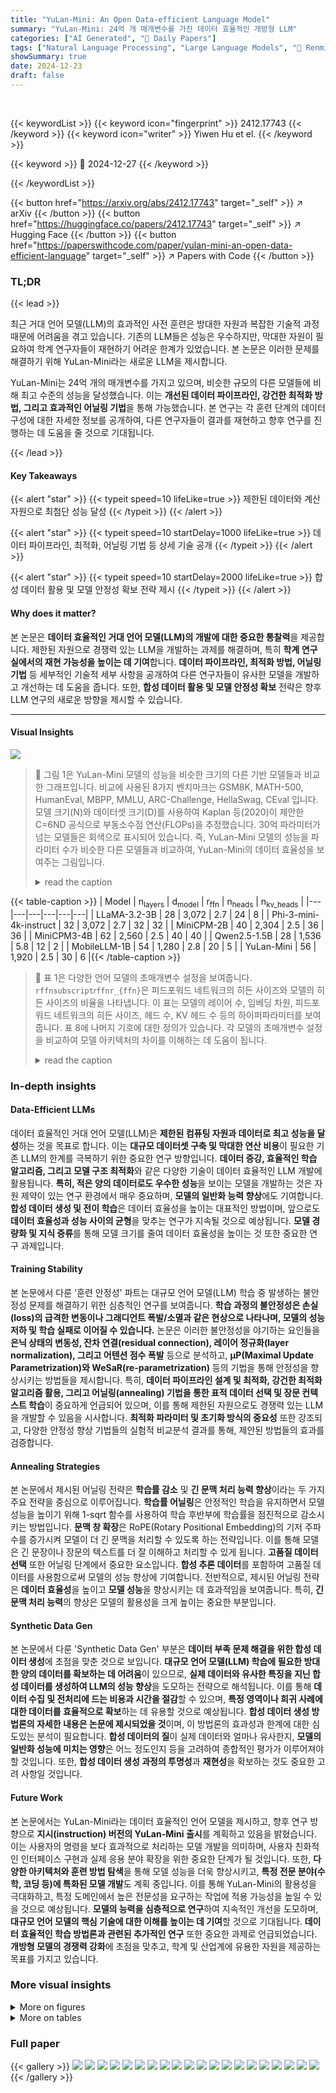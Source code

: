 ```yaml
---
title: "YuLan-Mini: An Open Data-efficient Language Model"
summary: "YuLan-Mini: 24억 개 매개변수를 가진 데이터 효율적인 개방형 LLM"
categories: ["AI Generated", "🤗 Daily Papers"]
tags: ["Natural Language Processing", "Large Language Models", "🏢 Renmin University of China",]
showSummary: true
date: 2024-12-23
draft: false
---
```


<br>

{{< keywordList >}}
{{< keyword icon="fingerprint" >}} 2412.17743 {{< /keyword >}}
{{< keyword icon="writer" >}} Yiwen Hu et el. {{< /keyword >}}
 
{{< keyword >}} 🤗 2024-12-27 {{< /keyword >}}
 
{{< /keywordList >}}

{{< button href="https://arxiv.org/abs/2412.17743" target="_self" >}}
↗ arXiv
{{< /button >}}
{{< button href="https://huggingface.co/papers/2412.17743" target="_self" >}}
↗ Hugging Face
{{< /button >}}
{{< button href="https://paperswithcode.com/paper/yulan-mini-an-open-data-efficient-language" target="_self" >}}
↗ Papers with Code
{{< /button >}}




### TL;DR


{{< lead >}}

최근 거대 언어 모델(LLM)의 효과적인 사전 훈련은 방대한 자원과 복잡한 기술적 과정 때문에 어려움을 겪고 있습니다.  기존의 LLM들은 성능은 우수하지만, 막대한 자원이 필요하여 학계 연구자들이 재현하기 어려운 한계가 있었습니다. 본 논문은 이러한 문제를 해결하기 위해 YuLan-Mini라는 새로운 LLM을 제시합니다.

YuLan-Mini는 24억 개의 매개변수를 가지고 있으며, 비슷한 규모의 다른 모델들에 비해 최고 수준의 성능을 달성했습니다.  이는 **개선된 데이터 파이프라인, 강건한 최적화 방법, 그리고 효과적인 어닐링 기법**을 통해 가능했습니다.  본 연구는 각 훈련 단계의 데이터 구성에 대한 자세한 정보를 공개하여, 다른 연구자들이 결과를 재현하고 향후 연구를 진행하는 데 도움을 줄 것으로 기대됩니다.

{{< /lead >}}


#### Key Takeaways

{{< alert "star" >}}
{{< typeit speed=10 lifeLike=true >}} 제한된 데이터와 계산 자원으로 최첨단 성능 달성 {{< /typeit >}}
{{< /alert >}}

{{< alert "star" >}}
{{< typeit speed=10 startDelay=1000 lifeLike=true >}} 데이터 파이프라인, 최적화, 어닐링 기법 등 상세 기술 공개 {{< /typeit >}}
{{< /alert >}}

{{< alert "star" >}}
{{< typeit speed=10 startDelay=2000 lifeLike=true >}} 합성 데이터 활용 및 모델 안정성 확보 전략 제시 {{< /typeit >}}
{{< /alert >}}

#### Why does it matter?
본 논문은 **데이터 효율적인 거대 언어 모델(LLM)의 개발에 대한 중요한 통찰력**을 제공합니다. 제한된 자원으로 경쟁력 있는 LLM을 개발하는 과제를 해결하며, 특히 **학계 연구실에서의 재현 가능성을 높이는 데 기여**합니다.  **데이터 파이프라인, 최적화 방법, 어닐링 기법** 등 세부적인 기술적 세부 사항을 공개하여 다른 연구자들이 유사한 모델을 개발하고 개선하는 데 도움을 줍니다. 또한, **합성 데이터 활용 및 모델 안정성 확보** 전략은 향후 LLM 연구의 새로운 방향을 제시할 수 있습니다.

------
#### Visual Insights



![](https://arxiv.org/html/2412.17743/x1.png)

> 🔼 그림 1은 YuLan-Mini 모델의 성능을 비슷한 크기의 다른 기반 모델들과 비교한 그래프입니다.  비교에 사용된 8가지 벤치마크는 GSM8K, MATH-500, HumanEval, MBPP, MMLU, ARC-Challenge, HellaSwag, CEval 입니다.  모델 크기(N)와 데이터셋 크기(D)를 사용하여 Kaplan 등(2020)이 제안한 C=6ND 공식으로 부동소수점 연산(FLOPs)을 추정했습니다. 30억 파라미터가 넘는 모델들은 회색으로 표시되어 있습니다.  즉,  YuLan-Mini 모델의 성능을 파라미터 수가 비슷한 다른 모델들과 비교하여, YuLan-Mini의 데이터 효율성을 보여주는 그림입니다.
> <details>
> <summary>read the caption</summary>
> Figure 1: Performance comparison of YuLan-Mini against other base models, based on the average scores across eight benchmarks: GSM8K, MATH-500, HumanEval, MBPP, MMLU, ARC-Challenge, HellaSwag, and CEval. Floating Point Operations (FLOPs) are estimated using the scaling law formula C=6⁢N⁢D𝐶6𝑁𝐷C=6NDitalic_C = 6 italic_N italic_D proposed by Kaplan et al. (2020), where N𝑁Nitalic_N is the model size and D𝐷Ditalic_D is the size of the dataset. The models with a size larger than 3B are plotted in gray.
> </details>





{{< table-caption >}}
| Model | n<sub>layers</sub> | d<sub>model</sub> | r<sub>ffn</sub> | n<sub>heads</sub> | n<sub>kv_heads</sub> |
|---|---|---|---|---|---| 
| LLaMA-3.2-3B | 28 | 3,072 | 2.7 | 24 | 8 |
| Phi-3-mini-4k-instruct | 32 | 3,072 | 2.7 | 32 | 32 |
| MiniCPM-2B | 40 | 2,304 | 2.5 | 36 | 36 |
| MiniCPM3-4B | 62 | 2,560 | 2.5 | 40 | 40 |
| Qwen2.5-1.5B | 28 | 1,536 | 5.8 | 12 | 2 |
| MobileLLM-1B | 54 | 1,280 | 2.8 | 20 | 5 |
| YuLan-Mini | 56 | 1,920 | 2.5 | 30 | 6 |{{< /table-caption >}}

> 🔼 표 1은 다양한 언어 모델의 초매개변수 설정을 보여줍니다.  `rffnsubscript𝑟ffnr_{ffn}`은 피드포워드 네트워크의 히든 사이즈와 모델의 히든 사이즈의 비율을 나타냅니다.  이 표는 모델의 레이어 수, 임베딩 차원, 피드포워드 네트워크의 히든 사이즈, 헤드 수, KV 헤드 수 등의 하이퍼파라미터를 보여줍니다. 표 8에 나머지 기호에 대한 정의가 있습니다.  각 모델의 초매개변수 설정을 비교하여 모델 아키텍처의 차이를 이해하는 데 도움이 됩니다.
> <details>
> <summary>read the caption</summary>
> Table 1: Hyperparameter settings of diffrent models. rffnsubscript𝑟ffnr_{\text{ffn}}italic_r start_POSTSUBSCRIPT ffn end_POSTSUBSCRIPT is the ratio of the feed-forward network’s hidden size to the model’s hidden size. The definition of the symbols is available at Table 8
> </details>





### In-depth insights


#### Data-Efficient LLMs
데이터 효율적인 거대 언어 모델(LLM)은 **제한된 컴퓨팅 자원과 데이터로 최고 성능을 달성**하는 것을 목표로 합니다.  이는 **대규모 데이터셋 구축 및 막대한 연산 비용**이 필요한 기존 LLM의 한계를 극복하기 위한 중요한 연구 방향입니다.  **데이터 증강, 효율적인 학습 알고리즘, 그리고 모델 구조 최적화**와 같은 다양한 기술이 데이터 효율적인 LLM 개발에 활용됩니다.  **특히, 적은 양의 데이터로도 우수한 성능**을 보이는 모델을 개발하는 것은 자원 제약이 있는 연구 환경에서 매우 중요하며, **모델의 일반화 능력 향상**에도 기여합니다.  **합성 데이터 생성 및 전이 학습**은 데이터 효율성을 높이는 대표적인 방법이며,  앞으로도 **데이터 효율성과 성능 사이의 균형**을 맞추는 연구가 지속될 것으로 예상됩니다.  **모델 경량화 및 지식 증류**를 통해 모델 크기를 줄여 데이터 효율성을 높이는 것 또한 중요한 연구 과제입니다.

#### Training Stability
본 논문에서 다룬 '훈련 안정성' 파트는 대규모 언어 모델(LLM) 학습 중 발생하는 불안정성 문제를 해결하기 위한 심층적인 연구를 보여줍니다.  **학습 과정의 불안정성은 손실(loss)의 급격한 변동이나 그래디언트 폭발/소멸과 같은 현상으로 나타나며, 모델의 성능 저하 및 학습 실패로 이어질 수 있습니다.**  논문은 이러한 불안정성을 야기하는 요인들을 **은닉 상태의 변동성, 잔차 연결(residual connection), 레이어 정규화(layer normalization), 그리고 어텐션 점수 폭발** 등으로 분석하고,  **µP(Maximal Update Parametrization)와 WeSaR(re-parametrization)** 등의 기법을 통해 안정성을 향상시키는 방법들을 제시합니다.  특히, **데이터 파이프라인 설계 및 최적화, 강건한 최적화 알고리즘 활용, 그리고 어닐링(annealing) 기법을 통한 표적 데이터 선택 및 장문 컨텍스트 학습**이 중요하게 언급되어 있으며, 이를 통해 제한된 자원으로도 경쟁력 있는 LLM을 개발할 수 있음을 시사합니다.  **최적화 파라미터 및 초기화 방식의 중요성** 또한 강조되고, 다양한 안정성 향상 기법들의 실험적 비교분석 결과를 통해, 제안된 방법들의 효과를 검증합니다.

#### Annealing Strategies
본 논문에서 제시된 어닐링 전략은 **학습률 감소** 및 **긴 문맥 처리 능력 향상**이라는 두 가지 주요 전략을 중심으로 이루어집니다.  **학습률 어닐링**은 안정적인 학습을 유지하면서 모델 성능을 높이기 위해 1-sqrt 함수를 사용하여 학습 후반부에 학습률을 점진적으로 감소시키는 방법입니다. **문맥 창 확장**은 RoPE(Rotary Positional Embedding)의 기저 주파수를 증가시켜 모델이 더 긴 문맥을 처리할 수 있도록 하는 전략입니다. 이를 통해 모델은 긴 문장이나 장문의 텍스트를 더 잘 이해하고 처리할 수 있게 됩니다.  **고품질 데이터 선택** 또한 어닐링 단계에서 중요한 요소입니다.  **합성 추론 데이터**를 포함하여 고품질 데이터를 사용함으로써 모델의 성능 향상에 기여합니다.  전반적으로, 제시된 어닐링 전략은 **데이터 효율성**을 높이고 **모델 성능**을 향상시키는 데 효과적임을 보여줍니다. 특히, **긴 문맥 처리 능력**의 향상은 모델의 활용성을 크게 높이는 중요한 부분입니다.

#### Synthetic Data Gen
본 논문에서 다룬 'Synthetic Data Gen' 부분은 **데이터 부족 문제 해결을 위한 합성 데이터 생성**에 초점을 맞춘 것으로 보입니다.  **대규모 언어 모델(LLM) 학습에 필요한 방대한 양의 데이터를 확보하는 데 어려움**이 있으므로, **실제 데이터와 유사한 특징을 지닌 합성 데이터를 생성하여 LLM의 성능 향상**을 도모하는 전략으로 해석됩니다.  이를 통해 **데이터 수집 및 전처리에 드는 비용과 시간을 절감**할 수 있으며, **특정 영역이나 희귀 사례에 대한 데이터를 효율적으로 확보**하는 데 유용할 것으로 예상됩니다.  **합성 데이터 생성 방법론의 자세한 내용은 논문에 제시되었을 것**이며, 이 방법론의 효과성과 한계에 대한 심도있는 분석이 필요합니다. **합성 데이터의 질**이 실제 데이터와 얼마나 유사한지, **모델의 일반화 성능에 미치는 영향**은 어느 정도인지 등을 고려하여 종합적인 평가가 이루어져야 할 것입니다. 또한, **합성 데이터 생성 과정의 투명성**과 **재현성**을 확보하는 것도 중요한 고려 사항일 것입니다.

#### Future Work
본 논문에서는 YuLan-Mini라는 데이터 효율적인 언어 모델을 제시하고, 향후 연구 방향으로 **지시(instruction) 버전의 YuLan-Mini 출시**를 계획하고 있음을 밝혔습니다.  이는 사용자의 명령을 보다 효과적으로 처리하는 모델 개발을 의미하며, 사용자 친화적인 인터페이스 구현과 실제 응용 분야 확장을 위한 중요한 단계가 될 것입니다.  또한, **다양한 아키텍처와 훈련 방법 탐색**을 통해 모델 성능을 더욱 향상시키고, **특정 전문 분야(수학, 코딩 등)에 특화된 모델 개발**도 계획 중입니다. 이를 통해 YuLan-Mini의 활용성을 극대화하고, 특정 도메인에서 높은 전문성을 요구하는 작업에 적용 가능성을 높일 수 있을 것으로 예상됩니다.  **모델의 능력을 심층적으로 연구**하여 지속적인 개선을 도모하며,  **대규모 언어 모델의 핵심 기술에 대한 이해를 높이는 데 기여**할 것으로 기대됩니다.  **데이터 효율적인 학습 방법론과 관련된 추가적인 연구** 또한  중요한 과제로 언급되었습니다.  **개방형 모델의 경쟁력 강화**에 초점을 맞추고, 학계 및 산업계에 유용한  자원을 제공하는 목표를 가지고 있습니다.


### More visual insights

<details>
<summary>More on figures
</summary>


![](https://arxiv.org/html/2412.17743/x2.png)

> 🔼 그림 2(a)는 YuLan-Mini 언어 모델의 사전 훈련 과정 중 훈련 손실(training loss)의 변화를 보여줍니다.  x축은 훈련 단계(Number of steps)를 나타내고 y축은 훈련 손실 값을 나타냅니다. 이 그래프는 모델의 학습 진행 상황을 시각적으로 보여주며, 훈련 손실이 감소하는 추세를 확인할 수 있습니다.  훈련 손실의 감소는 모델이 데이터를 잘 학습하고 있다는 것을 의미하며, 모델 성능 향상에 대한 긍정적인 지표입니다. 그래프의 형태는 모델의 학습 안정성과 효율성을 평가하는 데에도 사용될 수 있습니다. 예를 들어, 훈련 손실이 안정적으로 감소하는 것은 모델의 안정적인 학습을 의미하고, 불규칙적인 변동은 학습의 불안정성을 시사할 수 있습니다.
> <details>
> <summary>read the caption</summary>
> (a) Training loss.
> </details>



![](https://arxiv.org/html/2412.17743/x3.png)

> 🔼 그림 2(b)는 모델의 사전 훈련 과정 동안의 그래디언트 놈(Gradient Norm) 변화를 보여줍니다. 그래디언트 놈은 모델의 손실 함수가 얼마나 빠르게 변하는지를 나타내는 지표로, 그래디언트 놈이 너무 크면 모델의 훈련이 불안정해질 수 있습니다. 이 그림은 훈련 과정에서 그래디언트 놈이 어떻게 변화하는지를 시각적으로 보여주어 모델의 훈련 안정성을 평가하는 데 도움이 됩니다.
> <details>
> <summary>read the caption</summary>
> (b) Gradient norm.
> </details>



![](https://arxiv.org/html/2412.17743/x4.png)

> 🔼 그림 2는 YuLan-Mini 언어 모델의 사전 훈련 과정에서 손실(loss)과 기울기(gradient)의 변화를 보여줍니다. (a)는 훈련 손실의 추이를, (b)는 기울기의 크기를 나타냅니다. 이 그래프를 통해 훈련의 안정성을 평가하고, 과정에서 발생할 수 있는 문제점(예: 손실 급증 또는 발산)을 감지하는 데 도움이 됩니다. 안정적인 훈련의 경우 손실은 점진적으로 감소하고, 기울기의 크기는 적절한 범위 내에서 유지되어야 합니다.
> <details>
> <summary>read the caption</summary>
> Figure 2: Training loss and gradients during pre-training process.
> </details>



![](https://arxiv.org/html/2412.17743/x5.png)

> 🔼 그림 3(a)는 트랜스포머 모델 학습 중 발생하는 잠재적인 불안정성을 보여줍니다.  여러 레이어의 히든 상태 분산이 학습 과정에서 기하급수적으로 증가하는 것을 보여줍니다. 이는 손실과 그래디언트 놈의 급격한 증가로 이어질 수 있으며, 학습의 불안정성을 야기하고 모델의 성능 저하로 이어집니다. 히든 상태의 분산이 폭발적으로 증가하는 현상은 모델의 안정적인 학습을 방해하는 중요한 요인임을 시사합니다.
> <details>
> <summary>read the caption</summary>
> (a) Exploding hidden states.
> </details>



![](https://arxiv.org/html/2412.17743/x6.png)

> 🔼 그림 3(b)는 훈련 과정에서 은닉 상태의 변화를 보여줍니다.  특히, 발산하지 않고 안정적으로 수렴하는 은닉 상태의 경향을 보여줍니다.  이 그림은 훈련 안정성을 평가하는 지표로서 은닉 상태의 분산과 기울기 크기를 모니터링하는 것이 중요함을 시각적으로 보여줍니다.  다양한 레이어에서 은닉 상태의 분산이 증가하지 않고 일정 수준을 유지하는 것을 확인할 수 있으며, 이는 훈련의 안정성을 나타냅니다.  또한, 기울기 크기도 안정적인 범위 내에 머무는 것을 확인할 수 있습니다.
> <details>
> <summary>read the caption</summary>
> (b) Convergent hidden states.
> </details>



![](https://arxiv.org/html/2412.17743/x7.png)

> 🔼 그림 3(c)는 모델 학습 중 손실 예측 실패를 보여줍니다. 즉, 모델이 학습 과정에서 예상치 못한 손실 변동을 보이며, 안정적인 학습 패턴을 유지하지 못하는 상황을 시각적으로 나타냅니다. 이는 모델의 내부 상태나 매개변수의 갑작스러운 변화로 인해 발생할 수 있으며, 학습의 불안정성을 초래하여 최종 성능 저하로 이어질 수 있습니다. 그림에서는 손실 값의 급격한 변화가 관찰되며, 이러한 변화가 학습 과정의 안정성에 부정적인 영향을 미치는 것을 보여줍니다.
> <details>
> <summary>read the caption</summary>
> (c) Loss prediction failure.
> </details>



![](https://arxiv.org/html/2412.17743/x8.png)

> 🔼 그림 3은 발산하는 학습 과정과 수렴하는 학습 과정 간의 역동성을 비교한 것입니다. y축은 로그 스케일에서 은닉 상태의 분산과 기울기 규범의 값을 나타냅니다. 두 시도 모두 손실이 일관되지만, 은닉 상태 분산과 기울기 규범의 추세는 다릅니다. 즉, 손실이 비슷하더라도 은닉 상태의 분산과 기울기 규범이 발산하는 경우와 수렴하는 경우가 있음을 보여줍니다. 이는 모델의 학습 안정성에 은닉 상태의 변동성이 미치는 영향을 이해하는 데 중요한 시각을 제공합니다.
> <details>
> <summary>read the caption</summary>
> Figure 3: Comparison of training dynamics between divergent and convergent trial. The y𝑦yitalic_y-axis denotes the value of the hidden states variance and gradient norm on a log-scale. Both trials have consistent loss, but different trends of hidden states variance and gradient norm.
> </details>



![](https://arxiv.org/html/2412.17743/x9.png)

> 🔼 본 그림은 각 레이어의 레이어 정규화(Layer Normalization, LN) 출력의 분산을 보여줍니다.  훈련 과정에서 각 레이어의 LN 출력값의 분산이 어떻게 변화하는지를 시각적으로 나타내어, 훈련 안정성 분석에 중요한 지표가 되는 LN 출력값의 분산 변화를 보여주는 그림입니다.  레이어가 깊어질수록 분산이 어떻게 변하는지 확인할 수 있습니다.
> <details>
> <summary>read the caption</summary>
> Figure 4: Variance of LN output of each layers.
> </details>



![](https://arxiv.org/html/2412.17743/x10.png)

> 🔼 본 그림은 레이어 정규화(Layer Normalization, LN) 전에 어텐션 점수가 폭발적으로 증가하는 현상을 보여줍니다.  LLM의 학습 안정성에 있어서 레이어 정규화의 중요성을 시각적으로 보여주는 실험 결과입니다.  그림은 학습 단계에 따른 어텐션 점수의 변화를 나타내며, 레이어 정규화 이전에 어텐션 점수가 급격히 증가하여 학습 불안정성을 유발할 수 있음을 시사합니다. 이는 잠재적으로 학습 과정에서 손실(loss)이 급격히 증가하거나 발산하는 현상으로 이어질 수 있습니다.
> <details>
> <summary>read the caption</summary>
> Figure 5: Attention scores explodes before LN.
> </details>



![](https://arxiv.org/html/2412.17743/x11.png)

> 🔼 그림 6은 학습 안정성 향상 기법에 대한 추가 실험 결과를 보여줍니다. 48개의 A800 GPU 클러스터를 사용하여, 마지막 세 개의 체크포인트에 대한 LAMBADA 정확도 평균과 추정 실행 시간을 보고합니다. 발산하는 그래디언트 놈 또는 급증하는 손실 경로는 빨간색 막대로 표시되고, 수렴하는 학습은 녹색 막대로 표시됩니다. 이 그림은 다양한 안정성 향상 기법(QK LayerNorm 추가, QK LayerNorm 및 가중치 감쇠 제거, Cerebras µP (학습률 0.01), Depth µP, WeSaR)을 적용했을 때의 LAMBADA 정확도와 실행 시간 변화를 보여주어, 각 기법의 효과를 비교 분석하는 데 도움을 줍니다.
> <details>
> <summary>read the caption</summary>
> Figure 6: Ablation experiments on training instability mitigation methods are conducted. We report the average of LAMBADA accuracy of the last three checkpoints of the training and the estimated running time on our 48 A800-GPU cluster. Divergent gradient norm or spiking loss trajectories are shown in red bars, and convergent training is shown in green.
> </details>



![](https://arxiv.org/html/2412.17743/x12.png)

> 🔼 그림 7a는 레이어 정규화(LN) 출력과 어텐션 값의 분산을 훈련 단계에 따라 보여줍니다.  이 그림은 특히 레이어 정규화 전에 어텐션 점수가 폭발하는 현상을 보여주는 그림 7b와 함께 제시되어 훈련 안정성에 대한 심층 분석을 지원합니다.  레이어 정규화 출력의 분산 변화 추이와 어텐션 점수의 평균값을 통해 모델 훈련 중 발생할 수 있는 불안정성 요인을 시각적으로 보여줍니다.
> <details>
> <summary>read the caption</summary>
> (a) Variance of attention values and LN outputs
> </details>



![](https://arxiv.org/html/2412.17743/x13.png)

> 🔼 그림 7(b)는 YuLan-Mini 모델의 사전 훈련 과정에서 관찰된 기울기 놈(gradient norm)과 손실(loss)의 추이를 보여줍니다.  특히 QK LayerNorm 적용 전후의 변화를 비교하여 모델의 안정성에 미치는 영향을 시각적으로 보여주는 그래프입니다.  x축은 훈련 단계(training steps)이고, y축은 기울기 놈과 손실 값을 나타냅니다.  QK LayerNorm을 사용하지 않았을 때는 기울기 놈이 불안정하게 변동하고 손실이 급증하는 반면,  QK LayerNorm을 사용했을 때는 기울기 놈이 안정적으로 유지되고 손실 또한 일정하게 감소하는 것을 확인할 수 있습니다. 이는 QK LayerNorm이 모델의 훈련 안정성을 향상시키는 데 효과적임을 시각적으로 보여주는 결과입니다.
> <details>
> <summary>read the caption</summary>
> (b) Gradient norm and loss trajectory
> </details>



![](https://arxiv.org/html/2412.17743/x14.png)

> 🔼 그림 7은 훈련 과정 동안 어텐션 값과 LN(Layer Normalization) 출력 분산, 그리고 그래디언트 놈과 손실 함수 값의 변화를 보여줍니다. 왼쪽 그래프는 각 레이어의 어텐션 값과 LN 출력 분산의 변화를, 오른쪽 그래프는 그래디언트 놈과 손실 함수의 변화를 나타냅니다. QK LayerNorm을 적용하기 전에는 어텐션 로짓과 그래디언트가 폭발하는 현상이 나타났으나, QK LayerNorm을 적용한 후에는 어텐션 로짓과 그래디언트의 폭발 현상이 방지되었고, LN 출력 값은 1 부근에서 안정적으로 유지되었으며 손실 함수 값도 일관되게 감소하는 것을 확인할 수 있습니다. 이는 QK LayerNorm이 훈련 안정성을 향상시키는 데 효과적임을 보여줍니다.
> <details>
> <summary>read the caption</summary>
> Figure 7: The curves of attention value and LN output variances (left) and gradient norm and loss (right). After using QK LayerNorm, we prevent the explosion of attention logits and gradients, keeping the LN output stable around 1 and the loss consistent.
> </details>



![](https://arxiv.org/html/2412.17743/x15.png)

> 🔼 그림 8은 논문의 데이터 파이프라인과 추론 데이터의 합성 과정을 보여줍니다. 데이터 필터링 파이프라인은 데이터 수집부터 시작하여 총 6단계로 구성됩니다.  합성 데이터 생성은 사전 학습 데이터(수평선 위)와 지시 데이터(수평선 아래)를 모두 포함합니다. 데이터 수집 후 중복 제거, 휴리스틱 필터링, 주제 기반 텍스트 재구성, 모델 기반 품질 평가, 오염 제거 단계를 거쳐 데이터 필터링이 진행됩니다.  추론 데이터의 합성 과정은 수학, 코딩, 과학 추론 데이터를 생성하는 것을 보여줍니다. 각 영역별 데이터 생성 과정은 해당 영역의 특징을 반영하여 설계되었습니다.
> <details>
> <summary>read the caption</summary>
> Figure 8: Illustration of our data filtering pipeline and synthetic generation for reasoning data. The filtering pipeline consists of six steps starting from data collection. Synthetic data generation includes both pretraining data (above the horizontal line) and instruction data (below the line).
> </details>



</details>




<details>
<summary>More on tables
</summary>


{{< table-caption >}}
| Tokenizer | Vocabulary Size | Web | Chinese | Math | Code |
|---|---|---|---|---|---| 
| Gemma2-2B | 256,000 | 4.928 | 3.808 | 2.865 | 3.309 |
| Qwen2.5 | 151,936 | 4.935 | 3.956 | 2.890 | 3.881 |
| LLaMA-3.1 | 128,000 | 4.994 | 3.263 | 3.326 | 3.911 |
| MiniCPM-2.4B | 122,753 | 4.753 | 4.273 | 2.739 | 3.052 |
| Phi-3.5-mini | 100,352 | 4.311 | 1.914 | 2.654 | 3.110 |
| MiniCPM-1.2B | 73,440 | 4.631 | 4.042 | 2.696 | 3.017 |
| YuLan-Mini | 99,000 | 4.687 | 4.147 | 2.716 | 3.033 |
| YuLan-Mini + Dropout | 99,000 | 4.687 | 4.146 | 2.715 | 3.031 |{{< /table-caption >}}
> 🔼 표 2는 다양한 토크나이저의 압축률을 보여줍니다.  압축률은 토크나이저가 입력 텍스트를 토큰으로 변환할 때 얼마나 효율적으로 공간을 절약하는지를 나타냅니다.  값이 클수록 더 효과적인 압축을 의미합니다.  이 표는 모델의 어휘 크기, 웹 데이터, 중국어 데이터, 수학 데이터 및 코드 데이터에 대한 각 토크나이저의 압축률을 비교하여 모델의 효율성과 성능에 대한 통찰력을 제공합니다.
> <details>
> <summary>read the caption</summary>
> Table 2: Compression rate of different tokenizers. Higher values indicate more effective compression.
> </details>

{{< table-caption >}}
Method | SI | MiniCPM | CerebrasGPT | YuLan-Mini
---|---|---|---|---
Scale Embedding Output | 1 | 12 | 10 | 10
Scale MHA equation | $1/\sqrt{d_{head}}$ | $1/\sqrt{d_{head}}$ | $1/d_{head}$ | $1/\sqrt{d_{head}}$
Scale Residual Connection | 1 | $\frac{1.4}{\sqrt{n_{layers}}}$ | 1 | $\frac{1.4}{\sqrt{n_{layers}}}$
QKV Weights LR | $\eta_{base}$ | $\eta_{base}/m_{width}$ | $\eta_{base}/m_{width}$ | $\eta_{base}/m_{width}$
QKV $\sigma$ Init | $\sigma_{base}^{2}$ | $\sigma_{base}^{2}/m_{width}$ | $\sigma_{base}^{2}/m_{width}$ | $\sigma_{base}^{2}/m_{width}$
O Weights LR | $\eta_{base}$ | $\eta_{base}/m_{width}$ | $\eta_{base}/m_{width}$ | $\eta_{base}/m_{width}$
O $\sigma$ Init | $\frac{\sigma_{base}^{2}}{2n_{layers}}$ | $\sigma_{base}^{2}/m_{width}$ | $\sigma_{base}^{2}/m_{width}$ | $\frac{\sigma_{base}^{2}}{2m_{width}\cdot n_{layers}}$
FFN1 Weights LR | $\eta_{base}$ | $\eta_{base}/m_{width}$ | $\eta_{base}/m_{width}$ | $\eta_{base}/m_{width}$
FFN1 $\sigma$ Init | $\sigma_{base}^{2}$ | $\sigma_{base}^{2}/m_{width}$ | $\sigma_{base}^{2}/m_{width}$ | $\sigma_{base}^{2}/m_{width}$
FFN2 Weights LR | $\eta_{base}$ | $\eta_{base}/m_{width}$ | $\eta_{base}/m_{width}$ | $\eta_{base}/m_{width}$
FFN2 $\sigma$ Init | $\frac{\sigma_{base}^{2}}{2n_{layers}}$ | $\sigma_{base}^{2}/m_{width}$ | $\sigma_{base}^{2}/m_{width}$ | $\frac{\sigma_{base}^{2}}{2m_{width}\cdot n_{layers}}$
Scale Output logits | 1 | $1/m_{width}$ | $1/m_{width}$ | 1{{< /table-caption >}}
> 🔼 표 3은 다양한 크기의 언어 모델을 학습할 때 사용되는 초모수 설정을 비교하여 모델 학습 안정성에 대한 이해를 돕는 표입니다.  Takase et al.(2023)의 SI 모델, Hu et al.(2024)의 MiniCPM 모델, Dey et al.(2023a)의 CerebrasGPT 모델을 비교 대상으로 포함하여 YuLan-Mini 모델의 초모수 설정을 보다 자세히 살펴봅니다. 각 모델의 임베딩 크기 조정, 잔차 연결, 그리고 다양한 가중치 행렬에 대한 학습률 및 초기화 방식에 대한 세부적인 설정을 비교하여 YuLan-Mini 모델의 학습 안정성을 위한 초모수 설정 전략을 설명합니다.  표에 사용된 변수에 대한 자세한 설명은 본 논문의 표 8에 나와 있습니다.
> <details>
> <summary>read the caption</summary>
> Table 3: Comparison of the used hyperparameter settings for training stability, where the detailed explanation for the variables are in Table 8. We include SI (Takase et al., 2023) for comparison, MiniCPM (Hu et al., 2024), CerebrasGPT (Dey et al., 2023a). The definition of the symbols is available at Table 8 .
> </details>

{{< table-caption >}}
| Type | Source | Volume |
|---|---|---|
| Web Pages | FineWeb-Edu, DCLM, Chinese-FineWeb-Edu | 559.76B |
| Math (Pretrain) | AutoMathText, Proof-Pile-2, OpenWebMath Pro | 85.00B |
| Code (Pretrain) | the-stack-v2, StarCoder | 202.44B |
| General Knowledge | arXiv, StackExchange, English News | 121.87B |
| Books | CBook, Gutenberg, LoC-PD-Books | 52.13B |
| Encyclopedia | Wikipedia, Baidu-Baike | 14.80B |
| Open-Source Instruction | SlimOrca, OpenMathInstruct-1, JiuZhang3.0 | 11.64B |
| Synthetic Pretrain Data (Ours) | Synthetic document (seed: AutoMathText, LeetCode) | 8.76B |
| Synthetic Instruction (Ours) | Reasoning (seed: MetaMathQA, DeepMind Math, …) | 23.52B |
| Total | - | 1,080B |{{< /table-caption >}}
> 🔼 본 표는 YuLan-Mini 사전 학습에 사용된 전체 데이터의 통계적 정보를 보여줍니다.  총 1.08조 토큰 규모이며, 웹 페이지, 수학, 코드, 일반 지식, 도서, 백과사전, 오픈소스 지시 데이터 등 다양한 출처의 데이터를 포함하고 있습니다.  어닐링 단계의 데이터는 표 5에 자세히 설명되어 있으며, 재현성을 위해 모든 기존 데이터셋은 부록 D에, 생성된 합성 데이터는 공개적으로 제공됩니다.
> <details>
> <summary>read the caption</summary>
> Table 4: Statistical information of the entire pre-training corpus for YuLan-Mini. The data during the annealing process is detailed in Table 5. For model reproducibility, all curated datasets are placed in Appendix D, and the remaining synthetic data we generated is open-sourced.
> </details>

{{< table-caption >}}
| Domain | Type | Dataset | Volume |
|---|---|---|---| 
| Mix | Pretrain | FineWeb-Edu, CBook, arXiv | 64.65B |
| Math | (1) CoT | Deepmind-Math, MathInstruct | 3.07B |
|  | (2) Long CoT | Numina, AMPS, Platypus | 0.61B |
|  | (3) Formal math | Lean-GitHub, Lean-WorkBook, DeepSeek-Prover-V1 | 0.10B |
|  | (4) Curated | Tulu v3, MathInstruct | 1.42B |
| Code | (1) CoT | OSS-Instruct (seed: the-Stack-v2), OpenCoder-LLM | 6.66B |
|  | (2) Curated | LeetCode, XCoder-80K | 2.39B |
| Science | (1) Long CoT | Camel-ai | 0.04B |
|  | (2) Curated | EvolKit-20k, Celestia, Supernova | 1.06B |
| Total | - | - | 80B |{{< /table-caption >}}
> 🔼 표 5는 YuLan-Mini 언어 모델의 어닐링 단계에서 사용된 학습 데이터에 대한 상세 정보를 보여줍니다. 데이터 유형, 도메인, 데이터셋, 그리고 각 데이터셋의 크기(볼륨)을 보여줍니다.  어닐링 단계는 모델 학습의 마지막 단계로, 고품질 데이터를 사용하여 모델 성능을 향상시키는 데 중점을 둡니다. 이 표는 어닐링 단계에서 사용된 다양한 데이터의 분포를 파악하는 데 도움이 됩니다.
> <details>
> <summary>read the caption</summary>
> Table 5: Detailed information of the training data in the annealing stage.
> </details>

{{< table-caption >}}
| Models | Model | Size | # Train Tokens | Context Length | MATH | GSM | Human Eval | MBPP | RACE Middle | RACE High | RULER |
|---|---|---|---|---|---|---|---|---|---|---|---| 
| MiniCPM | 2.6B | 1.06T | 4K | 15.00 | 53.83 | 50.00* | 47.31 | 56.61 | 44.27 | N/A |
| Qwen-2 | 1.5B | 7T | 128K | 22.60 | 46.90* | 34.80* | 46.90* | 55.77 | 43.69 | 60.16 |
| Qwen2.5 | 0.5B | 18T | 128K | 23.60 | 41.60* | 30.50* | 39.30* | 52.36 | 40.31 | 49.23 |
| Qwen2.5 | 1.5B | 18T | 128K | 45.40 | 68.50* | 37.20* | 60.20* | 58.77 | 44.33 | 68.26 |
| Gemma2 | 2.6B | 2T | 8K | 18.30* | 30.30* | 19.50* | 42.10* | - | - | N/A |
| StableLM2 | 1.7B | 2T | 4K | - | 20.62 | 8.50 | 17.50 | 56.33 | 45.06 | N/A |
| SmolLM2 | 1.7B | 11T | 8K | 11.80 | - | 23.35 | 45.00 | 55.77 | 43.06 | N/A |
| Llama3.2 | 3.2B | 9T | 128K | 7.40 | - | 29.30 | 49.70 | 55.29 | 43.34 | 77.06 |
| YuLan-Mini | 2.4B | 1.04T | 4K | 32.60 | 66.65 | 61.60 | 66.70 | 55.71 | 43.58 | N/A |
| YuLan-Mini | 2.4B | 1.08T | 28K | 37.80 | 68.46 | 64.00 | 65.90 | 57.18 | 44.57 | 51.48 |{{< /table-caption >}}
> 🔼 표 6은 수학, 코드 및 장문 벤치마크에 대한 성능을 보여줍니다. * 표시된 결과는 해당 모델의 공식 논문이나 보고서에서 인용한 것입니다. 가장 좋은 결과와 두 번째로 좋은 결과는 각각 굵은 글씨체와 밑줄로 표시되어 있습니다. 이 표는 YuLan-Mini 모델의 성능을 다른 여러 기준 모델과 비교하여 보여주는 데 초점을 맞추고 있습니다. 특히 수학적 추론, 코드 생성 및 장문 이해와 관련된 벤치마크 작업에 대한 YuLan-Mini의 성능을 강조합니다.
> <details>
> <summary>read the caption</summary>
> Table 6: Performance on math, code, and long context benchmarks. Results marked with * are cited from their official paper or report. The best and second best results are bold and underlined, respectively.
> </details>

{{< table-caption >}}
| Model | Size |
|---|---|{{< /table-caption >}}
> 🔼 표 7은 commonsense 추론 벤치마크에 대한 성능을 보여줍니다. 이 표는 다양한 commonsense 추론 능력을 평가하기 위해 사용된 여러 벤치마크에서 YuLan-Mini 모델과 다른 모델들의 성능을 비교 분석합니다.  표에 제시된 결과는 각 모델의 평균 점수를 나타내며, 특히 연구 논문이나 보고서에서 발췌한 결과는 * 표시로 구분되어 있습니다.
> <details>
> <summary>read the caption</summary>
> Table 7: Performance on commonsense reasoning benchmarks. Results marked with * are cited from their official paper or report.
> </details>

{{< table-caption >}}
| # Train |
|---|---| 
| Tokens |{{< /table-caption >}}
> 🔼 이 표는 초매개변수를 계산하기 위해 사용된 변수들의 정의를 보여줍니다.  각 변수는 모델의 계층 수, 어텐션 헤드 수, 피드포워드 네트워크의 히든 사이즈, 임베딩 차원, 초기화 표준편차, 학습률 등 모델 아키텍처와 훈련 설정에 대한 중요한 정보를 담고 있습니다.  이러한 변수들의 정확한 정의는 하이퍼파라미터 최적화 및 모델 성능에 직접적인 영향을 미칩니다.
> <details>
> <summary>read the caption</summary>
> Table 8: Definition of the variables for computing the hyperparameters.
> </details>

{{< table-caption >}}
| Context | Length |
|---|---|{{< /table-caption >}}
> 🔼 표 9는 본 논문에서 훈련 역동성을 탐구하기 위해 사용된 소규모 프록시 모델들을 보여줍니다.  프록시 모델은 계산 비용을 줄이기 위해 실제 모델보다 작은 크기로 만들어졌으며, 주요 하이퍼파라미터(레이어 수, 모델 차원, 피드포워드 네트워크 크기, 헤드 수)를 비교하여 실제 모델과의 차이점을 확인할 수 있습니다. 이를 통해 실제 모델 훈련 과정에서 발생할 수 있는 불안정성을 소규모 모델에서 먼저 관찰하고 분석함으로써 효율적인 훈련 전략을 수립하는 데 도움이 됩니다.
> <details>
> <summary>read the caption</summary>
> Table 9: Small proxy models used to explore the training dynamics.
> </details>

{{< table-caption >}}
| MATH |
|---|---| 
| 500 |{{< /table-caption >}}
> 🔼 표 10은 YuLan-Mini 모델 사전 훈련에 사용된 모든 오픈소스 데이터셋의 목록입니다. 링크로만 제공되는 데이터셋의 경우, 프로젝트 웹사이트(https://github.com/RUC-GSAI/YuLan-Mini)에서 추가적인 안내를 제공합니다. 이 표는 데이터셋의 종류, 출처, 크기 등의 정보를 담고 있으며, YuLan-Mini 모델의 데이터 기반을 이해하는 데 도움을 줍니다.
> <details>
> <summary>read the caption</summary>
> Table 10: Comprehensive list of all open-source datasets used. For datasets that are only available via links, we also offer additional guidance on our project website https://github.com/RUC-GSAI/YuLan-Mini.
> </details>

{{< table-caption >}}
| GSM | 8K |
|---|---|{{< /table-caption >}}
> 🔼 표 12는 YuLan-Mini 모델의 사전 훈련 과정에서 사용된 데이터의 세부 구성을 훈련 커리큘럼 단계별로 보여줍니다.  각 단계(warmup, stable training, annealing)에서 사용된 데이터의 비율을  웹 페이지 데이터, 코드 데이터, 수학 데이터, 그리고 중국어 데이터로 구분하여 나타냅니다. 각 단계는 여러 개의 세부 단계로 나뉘며, 각 세부 단계마다 사용된 데이터셋의 비율이 자세하게 제시되어 있습니다. 이 표는 YuLan-Mini 모델의 데이터 효율적인 사전 훈련 과정을 재현하는 데 필요한 정보를 제공합니다.
> <details>
> <summary>read the caption</summary>
> Table 12: Detailed data composition by training curriculum phases.
> </details>

</details>




### Full paper

{{< gallery >}}
<img src="paper_images/1.png" class="grid-w50 md:grid-w33 xl:grid-w25" />
<img src="paper_images/2.png" class="grid-w50 md:grid-w33 xl:grid-w25" />
<img src="paper_images/3.png" class="grid-w50 md:grid-w33 xl:grid-w25" />
<img src="paper_images/4.png" class="grid-w50 md:grid-w33 xl:grid-w25" />
<img src="paper_images/5.png" class="grid-w50 md:grid-w33 xl:grid-w25" />
<img src="paper_images/6.png" class="grid-w50 md:grid-w33 xl:grid-w25" />
<img src="paper_images/7.png" class="grid-w50 md:grid-w33 xl:grid-w25" />
<img src="paper_images/8.png" class="grid-w50 md:grid-w33 xl:grid-w25" />
<img src="paper_images/9.png" class="grid-w50 md:grid-w33 xl:grid-w25" />
<img src="paper_images/10.png" class="grid-w50 md:grid-w33 xl:grid-w25" />
<img src="paper_images/11.png" class="grid-w50 md:grid-w33 xl:grid-w25" />
<img src="paper_images/12.png" class="grid-w50 md:grid-w33 xl:grid-w25" />
<img src="paper_images/13.png" class="grid-w50 md:grid-w33 xl:grid-w25" />
<img src="paper_images/14.png" class="grid-w50 md:grid-w33 xl:grid-w25" />
<img src="paper_images/15.png" class="grid-w50 md:grid-w33 xl:grid-w25" />
<img src="paper_images/16.png" class="grid-w50 md:grid-w33 xl:grid-w25" />
<img src="paper_images/17.png" class="grid-w50 md:grid-w33 xl:grid-w25" />
<img src="paper_images/18.png" class="grid-w50 md:grid-w33 xl:grid-w25" />
<img src="paper_images/19.png" class="grid-w50 md:grid-w33 xl:grid-w25" />
<img src="paper_images/20.png" class="grid-w50 md:grid-w33 xl:grid-w25" />
{{< /gallery >}}